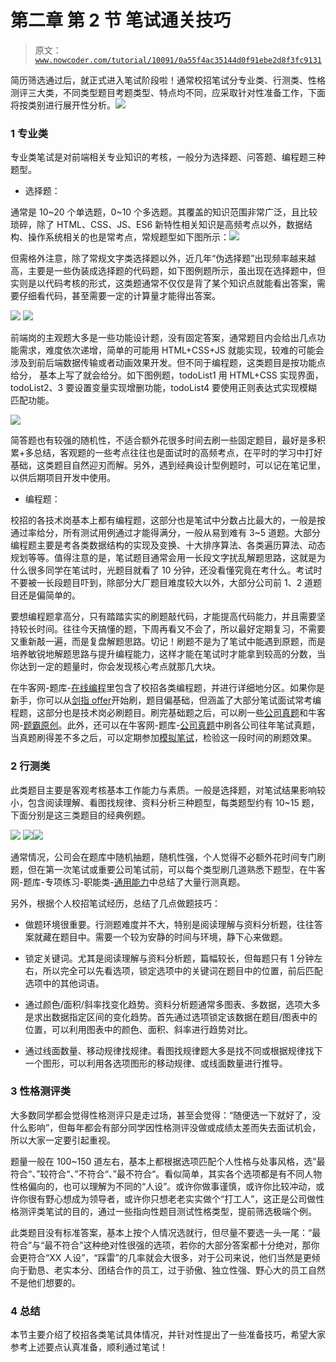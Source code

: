 # 第二章 第 2 节 笔试通关技巧

> 原文：[`www.nowcoder.com/tutorial/10091/0a55f4ac35144d0f91ebe2d8f3fc9131`](https://www.nowcoder.com/tutorial/10091/0a55f4ac35144d0f91ebe2d8f3fc9131)

简历筛选通过后，就正式进入笔试阶段啦！通常校招笔试分专业类、行测类、性格测评三大类，不同类型题目考题类型、特点均不同，应采取针对性准备工作，下面将按类别进行展开性分析。![](img/a2bb85cbac10f44911a64e5f0565ec0a.png)

### 1 专业类

专业类笔试是对前端相关专业知识的考核，一般分为选择题、问答题、编程题三种题型。

*   选择题：

通常是 10~20 个单选题，0~10 个多选题。其覆盖的知识范围非常广泛，且比较琐碎，除了 HTML、CSS、JS、ES6 新特性相关知识是高频考点以外，数据结构、操作系统相关的也是常考点，常规题型如下图所示：![](img/60ba65e618526dd9388e3762b4c399c8.png)

但需格外注意，除了常规文字类选择题以外，近几年“伪选择题”出现频率越来越高，主要是一些伪装成选择题的代码题，如下图例题所示，虽出现在选择题中，但实则是以代码考核的形式，这类题通常不仅仅是背了某个知识点就能看出答案，需要仔细看代码，甚至需要一定的计算量才能得出答案。

![](img/b69dd940358272c58c2bce3ff0394d18.png)
![](img/c1e2a7b1a19514f5409beac086e315c4.png)

前端岗的主观题大多是一些功能设计题，没有固定答案，通常题目内会给出几点功能需求，难度依次递增，简单的可能用 HTML+CSS+JS 就能实现，较难的可能会涉及到前后端数据传输或者动画效果开发。但不同于编程题，这类题目是按功能点给分， 基本上写了就会给分。如下图例题，todoList1 用 HTML+CSS 实现界面，todoList2、3 要设置变量实现增删功能，todoList4 要使用正则表达式实现模糊匹配功能。

![](img/6cd269660ea23309cf1dcb93d6afe853.png)

简答题也有较强的随机性，不适合额外花很多时间去刷一些固定题目，最好是多积累+多总结，客观题的一些考点往往也是面试时的高频考点，在平时的学习中打好基础，这类题目自然迎刃而解。另外，遇到经典设计型例题时，可以记在笔记里，以供后期项目开发中使用。

*   编程题：

校招的各技术岗基本上都有编程题，这部分也是笔试中分数占比最大的，一般是按通过率给分，所有测试用例通过才能得满分，一般从易到难有 3~5 道题。大部分编程题主要是考各类数据结构的实现及变换、十大排序算法、各类遍历算法、动态规划等等。值得注意的是，笔试题目通常会用一长段文字扰乱解题思路，这就是为什么很多同学在笔试时，光题目就看了 10 分钟，还没看懂究竟在考什么。考试时不要被一长段题目吓到，除部分大厂题目难度较大以外，大部分公司前 1、2 道题目还是偏简单的。

要想编程题拿高分，只有踏踏实实的刷题敲代码，才能提高代码能力，并且需要坚持较长时间。往往今天搞懂的题，下周再看又不会了，所以最好定期复习，不需要又重新敲一遍，而是复盘解题思路。切记！刷题不是为了笔试中能遇到原题，而是培养敏锐地解题思路与提升编程能力，这样才能在笔试时才能拿到较高的分数，当你达到一定的题量时，你会发现核心考点就那几大块。

在牛客网-题库-[在线编程](https://www.nowcoder.com/activity/oj)里包含了校招各类编程题，并进行详细地分区。如果你是新手，你可以从[剑指 offer](https://www.nowcoder.com/ta/coding-interviews)开始刷，题目偏基础，但涵盖了大部分笔试面试常考编程题，这部分也是技术岗必刷题目。刷完基础题之后，可以刷一些[公司真题](https://www.nowcoder.com/activity/oj)和牛客网-[题霸原创](https://www.nowcoder.com/ta/job-code)。此外，还可以在牛客网-题库-[公司真题](https://www.nowcoder.com/contestRoom?categories=0)中刷各公司往年笔试真题， 当真题刷得差不多之后，可以定期参加[模拟笔试](https://www.nowcoder.com/mockexam/MockExam)，检验这一段时间的刷题效果。

### 2 行测类

此类题目主要是客观考核基本工作能力与素质。一般是选择题，对笔试结果影响较小，包含阅读理解、看图找规律、资料分析三种题型，每类题型约有 10~15 题，下面分别是这三类题目的经典例题。

![](img/b071c379ba90fc6bbbd0255fd6b7b00b.png)
![](img/d52f81416ac816751e6cee7ae1fe624e.png)![](img/5d39a0b865a9238e1790f7dbd3014b87.png)

通常情况，公司会在题库中随机抽题，随机性强，个人觉得不必额外花时间专门刷题，但在第一次笔试或重要公司笔试前，可以每个类型刷几道熟悉下题型，在牛客网-题库-专项练习-职能类-[通用能力](https://www.nowcoder.com/intelligentTest?categories=7)中总结了大量行测真题。

另外，根据个人校招笔试经历，总结了几点做题技巧：

*   做题环境很重要。行测题难度并不大，特别是阅读理解与资料分析题，往往答案就藏在题目中。需要一个较为安静的时间与环境，静下心来做题。

*   锁定关键词。尤其是阅读理解与资料分析题，篇幅较长，但每题只有 1 分钟左右，所以完全可以先看选项，锁定选项中的关键词在题目中的位置，前后匹配选项中的其他词语。

*   通过颜色/面积/斜率找变化趋势。资料分析题通常多图表、多数据，选项大多是求出数据指定区间的变化趋势。首先通过选项锁定该数据在题目/图表中的位置，可以利用图表中的颜色、面积、斜率进行趋势对比。

*   通过线面数量、移动规律找规律。看图找规律题大多是找不同或根据规律找下一个图形，可以利用各选项图形的移动规律、或线面数量进行推导。

### 3 性格测评类

大多数同学都会觉得性格测评只是走过场，甚至会觉得：“随便选一下就好了，没什么影响”，但每年都会有部分同学因性格测评没做或成绩太差而失去面试机会，所以大家一定要引起重视。

题量一般在 100~150 道左右，基本上都根据选项匹配个人性格与处事风格，选”最符合“、”较符合“、”不符合“、”最不符合“。看似简单，其实各个选项都是有不同人物性格偏向的，也可以理解为不同的“人设”。或许你做事谨慎，或许你比较冲动，或许你很有野心想成为领导者，或许你只想老老实实做个“打工人”，这正是公司做性格测评类笔试的目的，通过一些指向性题目测试性格类型，提前筛选极端个例。

此类题目没有标准答案，基本上按个人情况选就行，但尽量不要选一头一尾：“最符合”与“最不符合”这种绝对性很强的选项，若你的大部分答案都十分绝对，那你会更符合“XX 人设”，“踩雷”的几率就会大很多，对于公司来说，他们当然是更倾向于勤恳、老实本分、团结合作的员工，过于骄傲、独立性强、野心大的员工自然不是他们想要的。

### 4 总结

本节主要介绍了校招各类笔试具体情况，并针对性提出了一些准备技巧，希望大家参考上述要点认真准备，顺利通过笔试！